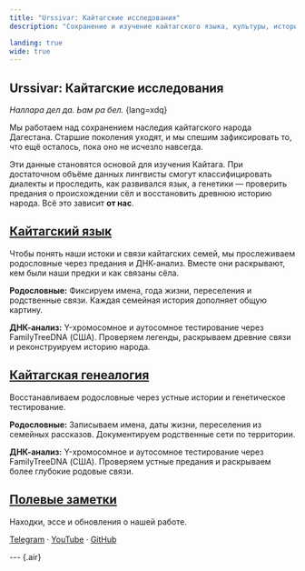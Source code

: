```yaml
---
title: "Urssivar: Кайтагские исследования"
description: "Сохранение и изучение кайтагского языка, культуры, истории и народа."

landing: true
wide: true
---
```


<script setup lang="ts">
import Stamp from "@/components/Stamp.vue";
import VillageMap from "@/components/VillageMap.vue";
import PostCard from "@/components/PostCard.vue";
import { data as notes } from './notes/notes.data';
</script>

<article>

# Urssivar: Кайтагские исследования

_Наллара дел да. Ьам ра бел._ {lang=xdq}

Мы работаем над сохранением наследия кайтагского народа Дагестана. Старшие поколения уходят, и мы спешим зафиксировать то, что ещё осталось, пока оно не исчезло навсегда.

</article>

<VillageMap />

<article>

Эти данные становятся основой для изучения Кайтага. При достаточном объёме данных лингвисты смогут классифицировать диалекты и проследить, как развивался язык, а генетики — проверить предания о происхождении сёл и восстановить древнюю историю народа. Всё это зависит **от нас**.

## [Кайтагский язык](./language/)

Чтобы понять наши истоки и связи кайтагских семей, мы прослеживаем родословные через предания и ДНК-анализ. Вместе они раскрывают, кем были наши предки и как связаны сёла.

**Родословные:** Фиксируем имена, года жизни, переселения и родственные связи. Каждая семейная история дополняет общую картину.

**ДНК-анализ:** Y-хромосомное и аутосомное тестирование через FamilyTreeDNA (США). Проверяем легенды, раскрываем древние связи и реконструируем историю народа.

## [Кайтагская генеалогия](./genealogy/)

Восстанавливаем родословные через устные истории и генетическое тестирование.

**Родословные:** Записываем имена, даты жизни, переселения из семейных рассказов. Документируем родственные сети по территории.

**ДНК-анализ:** Y-хромосомное и аутосомное тестирование через FamilyTreeDNA (США). Проверяем устные предания и раскрываем более глубокие родовые связи.

</article>

<Stamp />

<article>

## [Полевые заметки](./notes/)

Находки, эссе и обновления о нашей работе.

[Telegram](https://t.me/urssivar) · [YouTube](https://youtube.com/@urssivar) ·
[GitHub](https://github.com/urssivar)

--- {.air}

<PostCard v-for="n in notes.slice(0, 3)" :key="n.url" :page="n"/>

</article>
